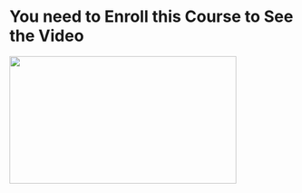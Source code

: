 <!DOCTYPE html>
<html lang="en">
<head>
    <meta charset="UTF-8">
    <meta http-equiv="X-UA-Compatible" content="IE=edge">
    <meta name="viewport" content="width=device-width, initial-scale=1.0">
</head>
<body>
    <h1>You need to Enroll this Course to See the Video</h1>
<p><a href="https://courses.s7ee7.com/courses/take/146f32/lessons/35527177-data-types"><img src="https://embed-ssl.wistia.com/deliveries/b8d36b012f218b4508f0bac16b7546a8dac8fc41.jpg?image_play_button_size=2x&amp;image_crop_resized=960x540&amp;image_play_button=1&amp;image_play_button_color=7b796ae0" width="400" height="225" style="width: 400px; height: 225px;"></a></p><p><a href="https://courses.s7ee7.com?wvideo=7qms185atc"></a></p>
</body>
</html>
